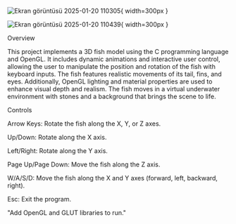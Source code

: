 
![Ekran görüntüsü 2025-01-20 110305](https://github.com/user-attachments/assets/aa5f74b0-38a9-4930-b1ac-8196618f5504){ width=300px }



![Ekran görüntüsü 2025-01-20 110439](https://github.com/user-attachments/assets/c30a9e54-c2e8-4be4-bb97-554fbf7750e2){ width=300px }



Overview

This project implements a 3D fish model using the C programming language and OpenGL. It includes dynamic animations and interactive user control, allowing the user to manipulate the position and rotation of the fish with keyboard inputs. The fish features realistic movements of its tail, fins, and eyes. Additionally, OpenGL lighting and material properties are used to enhance visual depth and realism. The fish moves in a virtual underwater environment with stones and a background that brings the scene to life.


Controls

Arrow Keys: Rotate the fish along the X, Y, or Z axes.

Up/Down: Rotate along the X axis.

Left/Right: Rotate along the Y axis.

Page Up/Page Down: Move the fish along the Z axis.

W/A/S/D: Move the fish along the X and Y axes (forward, left, backward, right).

Esc: Exit the program.


"Add OpenGL and GLUT libraries to run."
